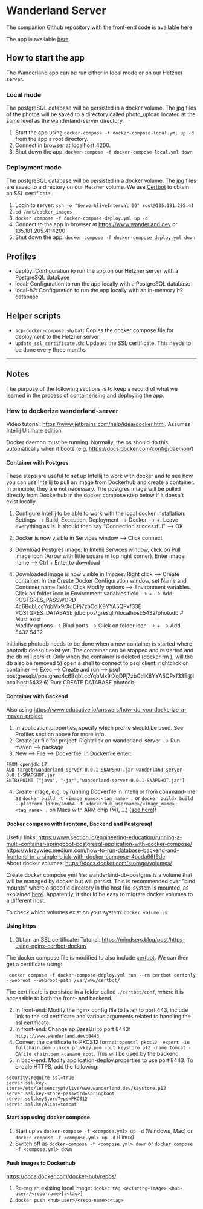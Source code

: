 # Wanderland Server

The companion Github repository with the front-end code is available [here](https://github.com/marcoavol/wanderland-client)

The app is available [here](https://www.wanderland.dev).


## How to start the app

The Wanderland app can be run either in local mode or on our Hetzner server. 

### Local mode
The postgreSQL database will be persisted in a docker volume. The jpg files of the photos will be saved to a directory called photo_upload located at the same level as the wanderland-server directory.
1) Start the app using `docker-compose -f docker-compose-local.yml up -d` from the app's root directory. 
2) Connect in browser at localhost:4200.
3) Shut down the app: `docker-compose -f docker-compose-local.yml down`

### Deployment mode
The postgreSQL database will be persisted in a docker volume. The jpg files are saved to a directory on our Hetzner volume. We use [Certbot](https://certbot.eff.org/) to obtain an SSL certificate.
1) Login to server: `ssh -o "ServerAliveInterval 60" root@135.181.205.41`
2) `cd /mnt/docker_images`
3) `docker compose -f docker-compose-deploy.yml up -d`
4) Connect to the app in browser at https://www.wanderland.dev or 135.181.205.41:4200
5) Shut down the app: `docker compose -f docker-compose-deploy.yml down`


## Profiles
- deploy: Configuration to run the app on our Hetzner server with a PostgreSQL database
- local: Configuration to run the app locally with a PostgreSQL database
- local-h2: Configuration to run the app locally with an in-memory h2 database


## Helper scripts
- `scp-docker-compose.sh/bat`: Copies the docker compose file for deployment to the Hetzner server
- `update_ssl_certificate.sh`: Updates the SSL certificate. This needs to be done every three months

---





## Notes

The purpose of the following sections is to keep a record of what we learned in the process of containerising and deploying the app. 

### How to dockerize wanderland-server

Video tutorial: https://www.jetbrains.com/help/idea/docker.html. Assumes Intellij Ultimate edition


Docker daemon must be running. Normally, the os should do this automatically when it boots (e.g. https://docs.docker.com/config/daemon/)

#### Container with Postgres

These steps are useful to set up Intellij to work with docker and to see how you can use Intellij to pull an image from Dockerhub and create a container. In principle, they are not necessary. The postgres image will be pulled directly from Dockerhub in the docker compose step below if it doesn't exist locally. 

1) Configure Intellij to be able to work with the local docker installation:
Settings --> Build, Execution, Deployment --> Docker --> +. Leave everything as is. It should then say "Connection successful" --> OK

2) Docker is now visible in Services window --> Click connect

3) Download Postgres image: In Intellij Services window, click on Pull Image icon (Arrow with little square in top right corner). Enter image name --> Ctrl + Enter to download

4) Downloaded image is now visible in Images. Right click --> Create container. In the Create Docker Configuration window, set Name and Container name fields. Click Modify options --> Environment variables. Click on folder icon in Environment variables field --> + --> Add:  
POSTGRES_PASSWORD	4c6BqbLccYqbMx9rXqDPj7zbCdiK8YYA5QPxf33E     
POSTGRES_DATABASE	jdbc:postgresql://localhost:5432/photodb   # Must exist  
Modify options --> Bind ports --> Click on folder icon --> + --> Add  
5432	5432  

Initialise photodb needs to be done when a new container is started where photodb doesn't exist yet. The container can be stopped and restarted and the db will persist. Only when the container is deleted (docker rm <container>), will the db also be removed
5) open a shell to connect to psql client: rightclick on container --> Exec --> Create and run --> psql postgresql://postgres:4c6BqbLccYqbMx9rXqDPj7zbCdiK8YYA5QPxf33E@localhost:5432
6) Run: CREATE DATABASE photodb;


#### Container with Backend

Also using https://www.educative.io/answers/how-do-you-dockerize-a-maven-project

1) In application.properties, specify which profile should be used. See Profiles section above for more info.
2) Create jar file for project: Rightclick on wanderland-server --> Run maven --> package
3) New --> File --> Dockerfile. In Dockerfile enter:
```
FROM openjdk:17
ADD target/wanderland-server-0.0.1-SNAPSHOT.jar wanderland-server-0.0.1-SNAPSHOT.jar
ENTRYPOINT ["java", "-jar","wanderland-server-0.0.1-SNAPSHOT.jar"]
```

4) Create image, e.g. by running Dockerfile in Intellij or from command-line as `docker build -t <image_name>:<tag_name> .` or `docker buildx build --platform linux/amd64 -t <dockerhub_username>/<image_name>:<tag_name> .` on Macs with ARM chip (M1, ...) ([see here](https://stackoverflow.com/questions/66920645/exec-format-error-when-running-containers-build-with-apple-m1-chip-arm-based))!


#### Docker compose with Frontend, Backend and Postgresql

Useful links:
https://www.section.io/engineering-education/running-a-multi-container-springboot-postgresql-application-with-docker-compose/  
https://wkrzywiec.medium.com/how-to-run-database-backend-and-frontend-in-a-single-click-with-docker-compose-4bcda66f6de  
About docker volumes: https://docs.docker.com/storage/volumes/

Create docker compose yml file: 
wanderland-db-postgres is a volume that will be managed by docker but will persist. This is recommended over "bind mounts" where a specific directory in the host file-system is mounted, as explained [here](https://docs.docker.com/storage/volumes/). Apparently, it should be easy to migrate docker volumes to a different host.

To check which volumes exist on your system: `docker volume ls`


#### Using https

1) Obtain an SSL certificate:
Tutorial: https://mindsers.blog/post/https-using-nginx-certbot-docker/

The docker compose file is modified to also include [certbot](https://certbot.eff.org/). We can then get a certificate using:
```
 docker compose -f docker-compose-deploy.yml run --rm certbot certonly --webroot --webroot-path /var/www/certbot/
```
The certificate is persisted in a folder called `./certbot/conf`, where it is accessible to both the front- and backend.


2) In front-end: Modify the nginx config file to listen to port 443, include link to the ssl certificate and various arguments related to handling the ssl certificate.
3) In front-end: Change apiBaseUrl to port 8443: `https://www.wanderland.dev:8443`
4) Convert the certificate to PKCS12 format: `openssl pkcs12 -export -in fullchain.pem -inkey privkey.pem -out keystore.p12 -name tomcat -CAfile chain.pem -caname root`. This will be used by the backend.
5) In back-end: Modify application-deploy.properties to use port 8443. To enable HTTPS, add the following:
```
security.require-ssl=true
server.ssl.key-store=/etc/letsencrypt/live/www.wanderland.dev/keystore.p12
server.ssl.key-store-password=springboot
server.ssl.keyStoreType=PKCS12
server.ssl.keyAlias=tomcat
```


#### Start app using docker compose
1) Start up as `docker-compose -f <compose.yml> up -d` (Windows, Mac) or `docker compose -f <compose.yml> up -d` (Linux)
2) Switch off as `docker-compose -f <compose.yml> down` or `docker compose -f <compose.yml> down`


#### Push images to Dockerhub
https://docs.docker.com/docker-hub/repos/
1) Re-tag an existing local image:  `docker tag <existing-image> <hub-user>/<repo-name>[:<tag>]`
2) `docker push <hub-user>/<repo-name>:<tag>`
